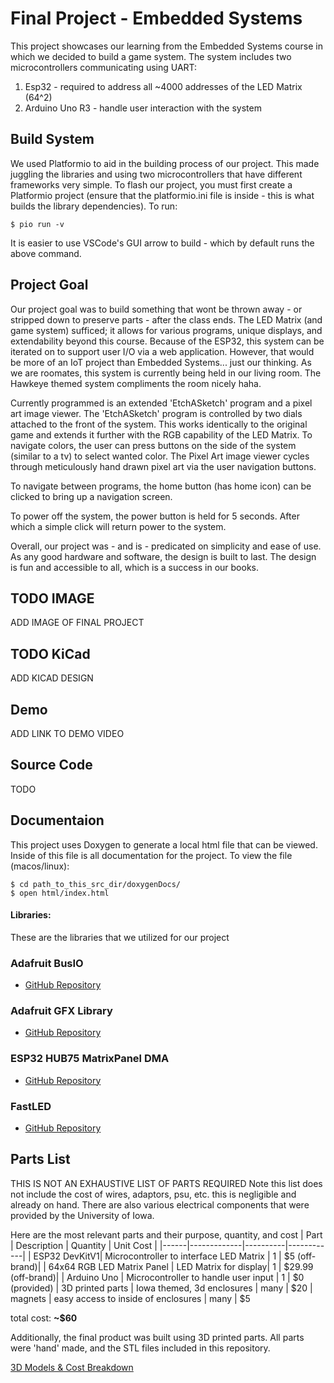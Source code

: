# Final Project - Embedded Systems
This project showcases our learning from the Embedded Systems course in which we decided to build a game system. The system includes two microcontrollers communicating using UART:
1. Esp32 - required to address all ~4000 addresses of the LED Matrix (64^2)
2. Arduino Uno R3 - handle user interaction with the system

## Build System
We used Platformio to aid in the building process of our project. This made juggling the libraries and using two microcontrollers that have different frameworks very simple. To flash our project, you must first create a Platformio project (ensure that the platformio.ini file is inside - this is what builds the library dependencies).
To run:
```
$ pio run -v 
```

It is easier to use VSCode's GUI arrow to build - which by default runs the above command. 

## Project Goal

Our project goal was to build something that wont be thrown away - or stripped down to preserve parts - after the class ends. The LED Matrix (and game system) sufficed; it allows for various programs, unique displays, and extendability beyond this course. Because of the ESP32, this system can be iterated on to support user I/O via a web application. However, that would be more of an IoT project than Embedded Systems... just our thinking. As we are roomates, this system is currently being held in our living room. The Hawkeye themed system compliments the room nicely haha.

Currently programmed is an extended 'EtchASketch' program and a pixel art image viewer. The 'EtchASketch' program is controlled by two dials attached to the front of the system. This works identically to the original game and extends it further with the RGB capability of the LED Matrix. To navigate colors, the user can press buttons on the side of the system (similar to a tv) to select wanted color.
The Pixel Art image viewer cycles through meticulously hand drawn pixel art via the user navigation buttons.

To navigate between programs, the home button (has home icon) can be clicked to bring up a navigation screen. 

To power off the system, the power button is held for 5 seconds. After which a simple click will return power to the system.

Overall, our project was - and is - predicated on simplicity and ease of use. As any good hardware and software, the design is built to last. The design is fun and accessible to all, which is a success in our books.

## TODO IMAGE
ADD IMAGE OF FINAL PROJECT

## TODO KiCad
ADD KICAD DESIGN

## Demo
ADD LINK TO DEMO VIDEO 

## Source Code
TODO 

## Documentaion
This project uses Doxygen to generate a local html file that can be viewed. Inside of this file is all documentation for the project. To view the file (macos/linux):
```
$ cd path_to_this_src_dir/doxygenDocs/
$ open html/index.html
```

#### Libraries:
These are the libraries that we utilized for our project

### Adafruit BusIO
- [GitHub Repository](https://github.com/adafruit/Adafruit_BusIO)

### Adafruit GFX Library
- [GitHub Repository](https://github.com/adafruit/Adafruit-GFX-Library)

### ESP32 HUB75 MatrixPanel DMA
- [GitHub Repository](https://github.com/mrcodetastic/ESP32-HUB75-MatrixPanel-DMA/tree/master)

### FastLED
- [GitHub Repository](https://github.com/FastLED/FastLED)

## Parts List
THIS IS NOT AN EXHAUSTIVE LIST OF PARTS REQUIRED
Note this list does not include the cost of wires, adaptors, psu, etc. this is negligible and already on hand.
There are also various electrical components that were provided by the University of Iowa.

Here are the most relevant parts and their purpose, quantity, and cost
| Part | Description | Quantity | Unit Cost |
|------|-------------|----------|------------|
| ESP32 DevKitV1| Microcontroller to interface LED Matrix | 1 | $5 (off-brand)|
| 64x64 RGB LED Matrix Panel | LED Matrix for display| 1 | $29.99 (off-brand)|
| Arduino Uno | Microcontroller to handle user input | 1 | $0 (provided)
| 3D printed parts | Iowa themed, 3d enclosures | many | $20
| magnets | easy access to inside of enclosures | many | $5

total cost: **~$60** 

Additionally, the final product was built using 3D printed parts. All parts were 'hand' made, and the STL files included in this repository.

[3D Models & Cost Breakdown](./3d_models/3d_printing.md)
